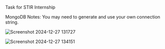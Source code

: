 Task for STIR Internship


MongoDB Notes:
You may need to generate and use your own connection string.

![Screenshot 2024-12-27 131727](https://github.com/user-attachments/assets/d9c48242-2fa3-4bee-81b7-5f239ebeff2b)

![Screenshot 2024-12-27 134151](https://github.com/user-attachments/assets/4704dbad-5c73-493f-aa06-fa1949dd8d50)
